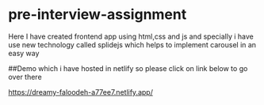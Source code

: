 # pre-interview-assignment

Here I have created frontend app using html,css and js and specially i have use new technology called splidejs which helps to implement carousel  in an easy way 

##Demo which i have hosted in netlify so please click on link below to go over there 

https://dreamy-faloodeh-a77ee7.netlify.app/

